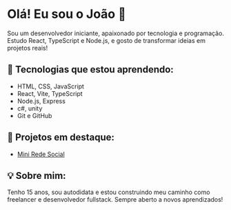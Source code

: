 # Olá! Eu sou o João 👋

Sou um desenvolvedor iniciante, apaixonado por tecnologia e programação. Estudo React, TypeScript e Node.js, e gosto de transformar ideias em projetos reais!

## 🚀 Tecnologias que estou aprendendo:
- HTML, CSS, JavaScript
- React, Vite, TypeScript
- Node.js, Express
- c#, unity
- Git e GitHub

## 📁 Projetos em destaque:
- [Mini Rede Social](https://github.com/jaojao-dev/mini-rede-social)

## 💡 Sobre mim:
Tenho 15 anos, sou autodidata e estou construindo meu caminho como freelancer e desenvolvedor fullstack. Sempre aberto a novos aprendizados!
